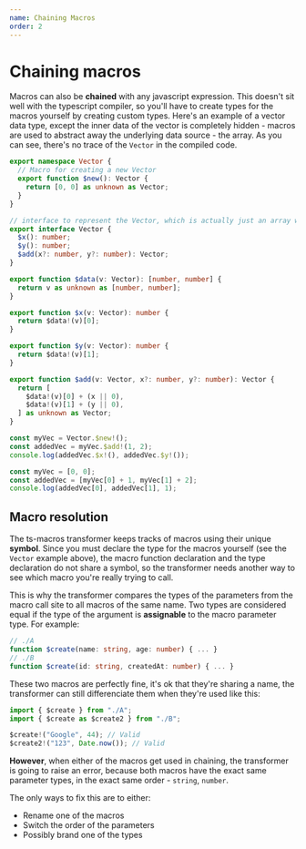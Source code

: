 ```yaml
---
name: Chaining Macros
order: 2
---
```


# Chaining macros

Macros can also be **chained** with any javascript expression. This doesn't sit well with the typescript compiler, so you'll have to create types for the macros yourself by creating custom types. Here's an example of a vector data type, except the inner data of the vector is completely hidden - macros are used to abstract away the underlying data source - the array. As you can see, there's no trace of the `Vector` in the compiled code.

```ts --Macros
export namespace Vector {
  // Macro for creating a new Vector
  export function $new(): Vector {
    return [0, 0] as unknown as Vector;
  }
}

// interface to represent the Vector, which is actually just an array with 2 elements
export interface Vector {
  $x(): number;
  $y(): number;
  $add(x?: number, y?: number): Vector;
}

export function $data(v: Vector): [number, number] {
  return v as unknown as [number, number];
}

export function $x(v: Vector): number {
  return $data!(v)[0];
}

export function $y(v: Vector): number {
  return $data!(v)[1];
}

export function $add(v: Vector, x?: number, y?: number): Vector {
  return [
    $data!(v)[0] + (x || 0),
    $data!(v)[1] + (y || 0),
  ] as unknown as Vector;
}

const myVec = Vector.$new!();
const addedVec = myVec.$add!(1, 2);
console.log(addedVec.$x!(), addedVec.$y!());
```

```ts --Result
const myVec = [0, 0];
const addedVec = [myVec[0] + 1, myVec[1] + 2];
console.log(addedVec[0], addedVec[1], 1);
```

## Macro resolution

The ts-macros transformer keeps tracks of macros using their unique **symbol**. Since you must declare the type for the macros yourself (see the `Vector` example above), the macro function declaration and the type declaration do not share a symbol, so the transformer needs another way to see which macro you're really trying to call.

This is why the transformer compares the types of the parameters from the macro call site to all macros of the same name. Two types are considered equal if the type of the argument is **assignable** to the macro parameter type. For example:

```ts
// ./A
function $create(name: string, age: number) { ... }
// ./B
function $create(id: string, createdAt: number) { ... }
```

These two macros are perfectly fine, it's ok that they're sharing a name, the transformer can still differenciate them when they're used like this:

```ts
import { $create } from "./A";
import { $create as $create2 } from "./B";

$create!("Google", 44); // Valid
$create2!("123", Date.now()); // Valid
```

**However**, when either of the macros get used in chaining, the transformer is going to raise an error, because both macros have the exact same parameter types, in the exact same order - `string`, `number`.

The only ways to fix this are to either:

- Rename one of the macros
- Switch the order of the parameters
- Possibly brand one of the types

